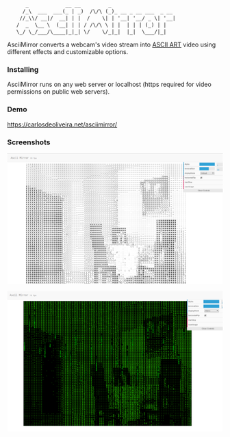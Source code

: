 
```
      _            __ __         _                      
     /_\  ___  ___(_ | _)  /\/\ (_)_ __ _ __ ___  _ __ 
    //_\\/ __|/  __| | |  /    \| | '__| '__/ _ \| '__|
   /  _  \__ \  (__| | | / /\/\ \ | |  | | | (_) | |   
   \_/ \_/___/\____|_|_| \/    \/_|_|  |_|  \___/|_|      
```

AsciiMirror converts a webcam's video stream into [ASCII ART](https://en.wikipedia.org/wiki/ASCII_art) video using different effects and customizable options.

### Installing

AsciiMirror runs on any web server or localhost (https required for video permissions on public web servers).

### Demo

<a target="_blank" href="https://carlosdeoliveira.net/asciimirror/">https://carlosdeoliveira.net/asciimirror/</a>

### Screenshots

![Example 1](https://github.com/cardeol/asciimirror/blob/master/screenshots/ascii1.png)

![Example 2](https://github.com/cardeol/asciimirror/blob/master/screenshots/ascii3.png)




